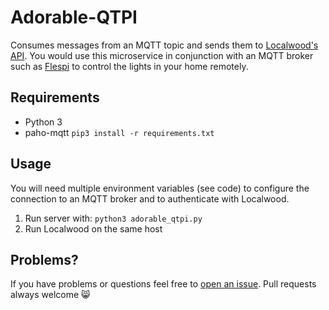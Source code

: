 # Adorable-QTPI

Consumes messages from an MQTT topic and sends them to [Localwood's API](https://github.com/The-Silverwood-Institute/Localwood). You would use this microservice in conjunction with an MQTT broker such as [Flespi](https://flespi.com/) to control the lights in your home remotely.

## Requirements

- Python 3
- paho-mqtt `pip3 install -r requirements.txt`

## Usage

You will need multiple environment variables (see code) to configure the connection to an MQTT broker and to authenticate with Localwood.

1. Run server with: `python3 adorable_qtpi.py`
2. Run Localwood on the same host

## Problems?

If you have problems or questions feel free to [open an issue](https://github.com/The-Silverwood-Institute/Localwood/issues/new). Pull requests always welcome :smile_cat:
